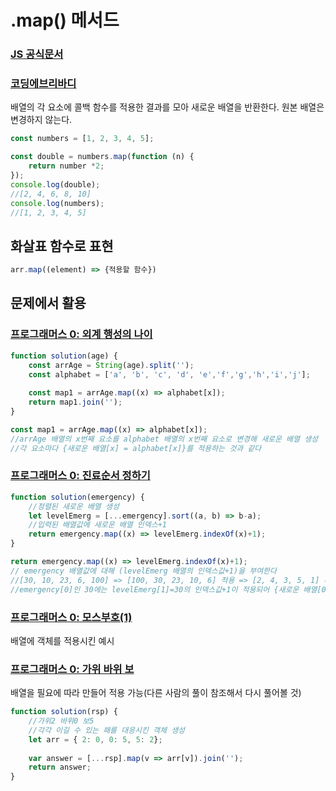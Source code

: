 # .map() 메서드
### [JS 공식문서](https://developer.mozilla.org/ko/docs/Web/JavaScript/Reference/Global_Objects/Array/map)  
### [코딩에브리바디](https://codingeverybody.kr/%EC%9E%90%EB%B0%94%EC%8A%A4%ED%81%AC%EB%A6%BD%ED%8A%B8-map-%ED%95%A8%EC%88%98/)

배열의 각 요소에 콜백 함수를 적용한 결과를 모아 새로운 배열을 반환한다. 원본 배열은 변경하지 않는다.
```js
const numbers = [1, 2, 3, 4, 5];

const double = numbers.map(function (n) {
    return number *2;
});
console.log(double);
//[2, 4, 6, 8, 10]  
console.log(numbers);
//[1, 2, 3, 4, 5]
```

## 화살표 함수로 표현
```js
arr.map((element) => {적용할 함수})
```

## 문제에서 활용
### [프로그래머스 0: 외계 행성의 나이](https://school.programmers.co.kr/learn/courses/30/lessons/120834)
```js
function solution(age) {
    const arrAge = String(age).split('');
    const alphabet = ['a', 'b', 'c', 'd', 'e','f','g','h','i','j'];
    
    const map1 = arrAge.map((x) => alphabet[x]);
    return map1.join('');
}
```
```js
const map1 = arrAge.map((x) => alphabet[x]);
//arrAge 배열의 x번째 요소를 alphabet 배열의 x번째 요소로 변경해 새로운 배열 생성
//각 요소마다 {새로운 배열[x] = alphabet[x]}를 적용하는 것과 같다
```



### [프로그래머스 0: 진료순서 정하기](https://school.programmers.co.kr/learn/courses/30/lessons/120835)  
```js
function solution(emergency) {
    //정렬된 새로운 배열 생성
    let levelEmerg = [...emergency].sort((a, b) => b-a);
    //입력된 배열값에 새로운 배열 인덱스+1
    return emergency.map((x) => levelEmerg.indexOf(x)+1);
}
```
```js
return emergency.map((x) => levelEmerg.indexOf(x)+1);
// emergency 배열값에 대해 (levelEmerg 배열의 인덱스값+1)을 부여한다
//[30, 10, 23, 6, 100] => [100, 30, 23, 10, 6] 적용 => [2, 4, 3, 5, 1] 리턴
//emergency[0]인 30에는 levelEmerg[1]=30의 인덱스값+1이 적용되어 {새로운 배열[0] = 2} 가 적용되었다.
```

### [프로그래머스 0: 모스부호(1)](https://school.programmers.co.kr/learn/courses/30/lessons/120838)
배열에 객체를 적용시킨 예시
### [프로그래머스 0: 가위 바위 보](https://school.programmers.co.kr/learn/courses/30/lessons/120839)
배열을 필요에 따라 만들어 적용 가능(다른 사람의 풀이 참조해서 다시 풀어볼 것)
```js
function solution(rsp) {
    //가위2 바위0 보5
    //각각 이길 수 있는 패를 대응시킨 객체 생성
    let arr = { 2: 0, 0: 5, 5: 2};
    
    var answer = [...rsp].map(v => arr[v]).join('');
    return answer;
}
```
